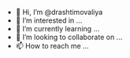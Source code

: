 - 👋 Hi, I’m @drashtimovaliya
- 👀 I’m interested in ...
- 🌱 I’m currently learning ...
- 💞️ I’m looking to collaborate on ...
- 📫 How to reach me ...

<!---
drashtimovaliya/drashtimovaliya is a ✨ special ✨ repository because its `README.md` (this file) appears on your GitHub profile.
You can click the Preview link to take a look at your changes.
--->
